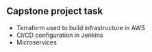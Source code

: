 Capstone project task
---

- Terraform used to build infrastructure in AWS
- CI/CD configuration in Jenkins
- Microservices

